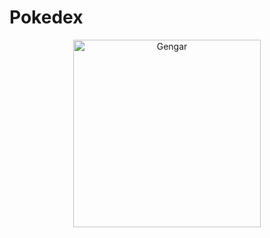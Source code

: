# Pokedex
<div>
<p style = 'text-align:center;'>
<img src="https://assets/team-imgs/gengar-3.gif" alt="Gengar" width="300px">
</p>
</div>